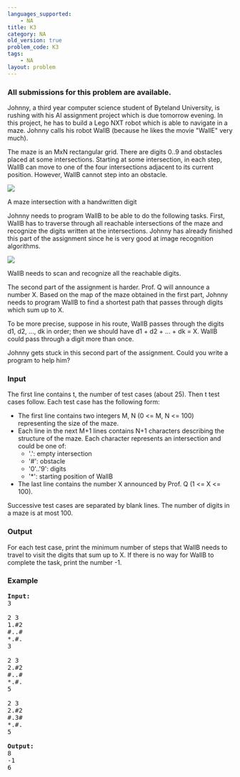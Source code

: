 ```yaml
---
languages_supported:
    - NA
title: K3
category: NA
old_version: true
problem_code: K3
tags:
    - NA
layout: problem
---
```

###  All submissions for this problem are available. 

Johnny, a third year computer science student of Byteland University, is rushing with his AI assignment project which is due tomorrow evening. In this project, he has to build a Lego NXT robot which is able to navigate in a maze. Johnny calls his robot WallB (because he likes the movie "WallE" very much).

The maze is an MxN rectangular grid. There are digits 0..9 and obstacles placed at some intersections. Starting at some intersection, in each step, WallB can move to one of the four intersections adjacent to its current position. However, WallB cannot step into an obstacle.

![](/themes/abessive/images/contests/digimaze1.jpg)

A maze intersection with a handwritten digit

Johnny needs to program WallB to be able to do the following tasks. First, WallB has to traverse through all reachable intersections of the maze and recognize the digits written at the intersections. Johnny has already finished this part of the assignment since he is very good at image recognition algorithms.

![](/themes/abessive/images/contests/digimaze2.jpg)

WallB needs to scan and recognize all the reachable digits.

The second part of the assignment is harder. Prof. Q will announce a number X. Based on the map of the maze obtained in the first part, Johnny needs to program WallB to find a shortest path that passes through digits which sum up to X.

To be more precise, suppose in his route, WallB passes through the digits d1, d2, ..., dk in order; then we should have d1 + d2 + ... + dk = X. WallB could pass through a digit more than once.

Johnny gets stuck in this second part of the assignment. Could you write a program to help him?

### Input

The first line contains t, the number of test cases (about 25). Then t test cases follow. Each test case has the following form:

- The first line contains two integers M, N (0 &lt;= M, N &lt;= 100) representing the size of the maze.
- Each line in the next M+1 lines contains N+1 characters describing the structure of the maze. Each character represents an intersection and could be one of: 
    - '.': empty intersection
    - '#': obstacle
    - '0'..'9': digits
    - '\*': starting position of WallB
- The last line contains the number X announced by Prof. Q (1 &lt;= X &lt;= 100).

Successive test cases are separated by blank lines. The number of digits in a maze is at most 100.

### Output

For each test case, print the minimum number of steps that WallB needs to travel to visit the digits that sum up to X. If there is no way for WallB to complete the task, print the number -1.

### Example

<pre><b>Input:</b>
3

2 3
1.#2
#..#
*.#.
3

2 3
2.#2
#..#
*.#.
5

2 3
2.#2
#.3#
*.#.
5

<b>Output:</b>
8
-1
6
</pre>